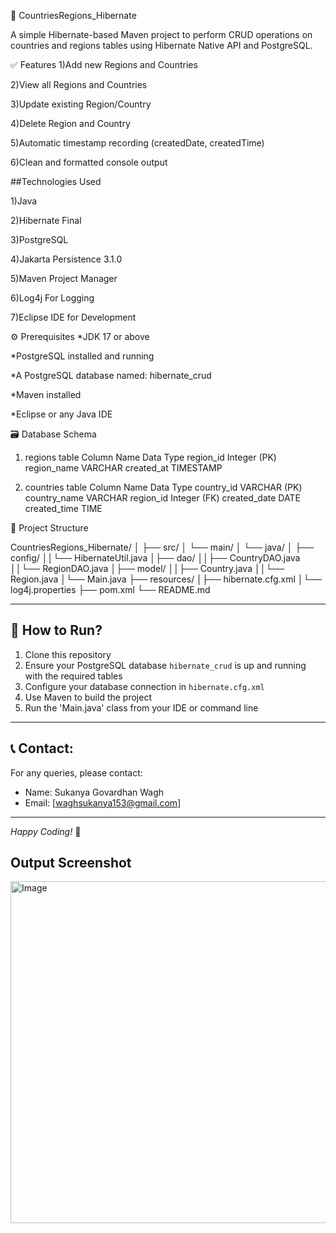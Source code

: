 📘 CountriesRegions_Hibernate

A simple Hibernate-based Maven project to perform CRUD operations on countries and regions tables using Hibernate Native API and PostgreSQL.

✅ Features
1)Add new Regions and Countries

2)View all Regions and Countries

3)Update existing Region/Country

4)Delete Region and Country

5)Automatic timestamp recording (createdDate, createdTime)

6)Clean and formatted console output

##Technologies Used

1)Java

2)Hibernate Final

3)PostgreSQL	

4)Jakarta Persistence	3.1.0

5)Maven	Project Manager

6)Log4j	For Logging

7)Eclipse IDE	for Development

⚙️ Prerequisites
*JDK 17 or above

*PostgreSQL installed and running

*A PostgreSQL database named: hibernate_crud

*Maven installed

*Eclipse or any Java IDE

🗃️ Database Schema

1) regions table
Column Name	Data Type
region_id	Integer (PK)
region_name	VARCHAR
created_at	TIMESTAMP

2) countries table
Column Name	Data Type
country_id	VARCHAR (PK)
country_name	VARCHAR
region_id	Integer (FK)
created_date	DATE
created_time	TIME

📂 Project Structure

CountriesRegions_Hibernate/
│
├── src/
│   └── main/
│       └── java/
│ ├── config/
││└── HibernateUtil.java
│├── dao/
││├── CountryDAO.java
││└── RegionDAO.java
│├── model/
││├── Country.java
││└── Region.java
│└── Main.java
├── resources/
│├── hibernate.cfg.xml
│└── log4j.properties
├── pom.xml
└── README.md


---

## 🚀 How to Run?

1. Clone this repository  
2. Ensure your PostgreSQL database `hibernate_crud` is up and running with the required tables  
3. Configure your database connection in `hibernate.cfg.xml`  
4. Use Maven to build the project
5. Run the 'Main.java' class from your IDE or command line  

---

## 📞 Contact:

For any queries, please contact:

- Name: Sukanya Govardhan Wagh  
- Email: [waghsukanya153@gmail.com]  

---

*Happy Coding!* 🚀

## Output Screenshot

<img width="735" height="547" alt="Image" src="https://github.com/user-attachments/assets/6893c818-f369-4310-b904-cd99edc64691" />

